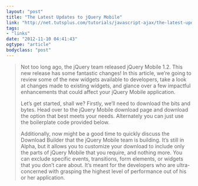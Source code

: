 ```yaml
---
layout: "post"
title: "The Latest Updates to jQuery Mobile"
link: "http://net.tutsplus.com/tutorials/javascript-ajax/the-latest-updates-to-jquery-mobile/"
tags: 
- "links"
date: "2012-11-10 04:41:43"
ogtype: "article"
bodyclass: "post"
---
```


> Not too long ago, the jQuery team released jQuery Mobile 1.2. This new release has some fantastic changes! In this article, we’re going to review some of the new widgets available to developers, take a look at changes made to existing widgets, and glance over a few impactful enhancements that could affect your jQuery Mobile application.
> 
> Let’s get started, shall we? Firstly, we’ll need to download the bits and bytes. Head over to the jQuery Mobile download page and download the option that best meets your needs. Alternately you can just use the boilerplate code provided below.
> 
> Additionally, now might be a good time to quickly discuss the Download Builder that the jQuery Mobile team is building. It’s still in Alpha, but it allows you to customize your download to include only the parts of jQuery Mobile that you require, and nothing more. You can exclude specific events, transitions, form elements, or widgets that you don’t care about. It’s meant for the developers who are ultra-concerned with grasping the highest level of performance out of his or her application.